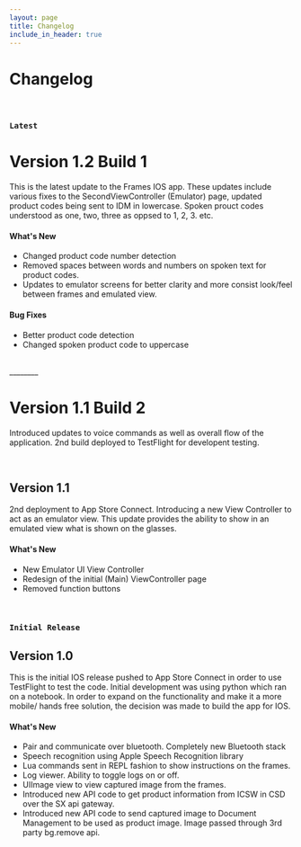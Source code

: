 ```yaml
---
layout: page
title: Changelog
include_in_header: true
---
```


# Changelog

<br>

### `Latest`
# **Version 1.2 Build 1**
This is the latest update to the Frames IOS app. These updates include various fixes to the SecondViewController (Emulator) page, updated product codes being sent to IDM in lowercase. Spoken prouct codes understood as one, two, three as oppsed to 1, 2, 3. etc.

#### What's New
- Changed product code number detection
- Removed spaces between words and numbers on spoken text for product codes.
- Updates to emulator screens for better clarity and more consist look/feel between frames and emulated view.

#### Bug Fixes
- Better product code detection
- Changed spoken product code to uppercase

<br>
________

<br>

# **Version 1.1 Build 2**
Introduced updates to voice commands as well as overall flow of the application. 2nd build deployed to TestFlight for developent testing.

<br>

## **Version 1.1**
2nd deployment to App Store Connect. Introducing a new View Controller to act as an emulator view. This update provides the ability to show in an emulated view what is shown on the glasses.

#### What's New
- New Emulator UI View Controller
- Redesign of the initial (Main) ViewController page
- Removed function buttons

<br>

### `Initial Release`

## Version 1.0
This is the initial IOS release pushed to App Store Connect in order to use TestFlight to test the code. Initial development was using python which ran on a notebook. In order to expand on the functionality and make it a more mobile/ hands free solution, the decision was made to build the app for IOS.

#### What's New
- Pair and communicate over bluetooth. Completely new Bluetooth stack
- Speech recognition using Apple Speech Recognition library
- Lua commands sent in REPL fashion to show instructions on the frames.
- Log viewer. Ability to toggle logs on or off.
- UIImage view to view captured image from the frames.
- Introduced new API code to get product information from ICSW in CSD over the SX api gateway.
- Introduced new API code to send captured image to Document Management to be used as product image. Image passed through 3rd party bg.remove api.

<br>
